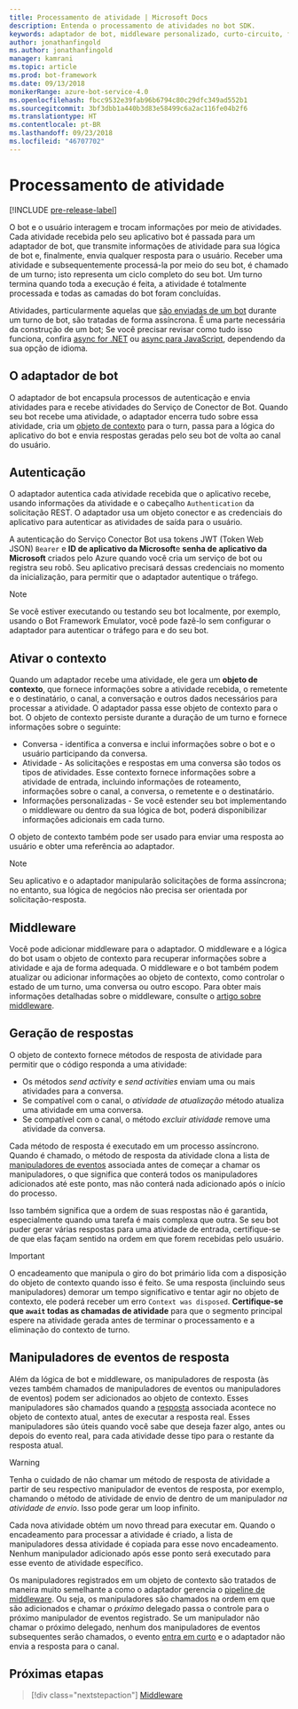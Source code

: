 ```yaml
---
title: Processamento de atividade | Microsoft Docs
description: Entenda o processamento de atividades no bot SDK.
keywords: adaptador de bot, middleware personalizado, curto-circuito, fallback, manipuladores de eventos
author: jonathanfingold
ms.author: jonathanfingold
manager: kamrani
ms.topic: article
ms.prod: bot-framework
ms.date: 09/13/2018
monikerRange: azure-bot-service-4.0
ms.openlocfilehash: fbcc9532e39fab96b6794c80c29dfc349ad552b1
ms.sourcegitcommit: 3bf3dbb1a440b3d83e58499c6a2ac116fe04b2f6
ms.translationtype: HT
ms.contentlocale: pt-BR
ms.lasthandoff: 09/23/2018
ms.locfileid: "46707702"
---
```

# <a name="activity-processing"></a>Processamento de atividade

[!INCLUDE [pre-release-label](../includes/pre-release-label.md)]

O bot e o usuário interagem e trocam informações por meio de atividades. Cada atividade recebida pelo seu aplicativo bot é passada para um adaptador de bot, que transmite informações de atividade para sua lógica de bot e, finalmente, envia qualquer resposta para o usuário. Receber uma atividade e subsequentemente processá-la por meio do seu bot, é chamado de um turno; isto representa um ciclo completo do seu bot. Um turno termina quando toda a execução é feita, a atividade é totalmente processada e todas as camadas do bot foram concluídas.

Atividades, particularmente aquelas que [são enviadas de um bot](#generating-responses) durante um turno de bot, são tratadas de forma assíncrona. É uma parte necessária da construção de um bot; Se você precisar revisar como tudo isso funciona, confira [async for .NET](https://docs.microsoft.com/en-us/dotnet/csharp/async) ou [async para JavaScript](https://developer.mozilla.org/en-US/docs/Web/JavaScript/Reference/Statements/async_function), dependendo da sua opção de idioma.

## <a name="the-bot-adapter"></a>O adaptador de bot

O adaptador de bot encapsula processos de autenticação e envia atividades para e recebe atividades do Serviço de Conector de Bot. Quando seu bot recebe uma atividade, o adaptador encerra tudo sobre essa atividade, cria um [objeto de contexto](#turn-context) para o turn, passa para a lógica do aplicativo do bot e envia respostas geradas pelo seu bot de volta ao canal do usuário.

## <a name="authentication"></a>Autenticação

O adaptador autentica cada atividade recebida que o aplicativo recebe, usando informações da atividade e o cabeçalho `Authentication` da solicitação REST. O adaptador usa um objeto conector e as credenciais do aplicativo para autenticar as atividades de saída para o usuário.

A autenticação do Serviço Conector Bot usa tokens JWT (Token Web JSON) `Bearer` e **ID de aplicativo da Microsoft**e **senha de aplicativo da Microsoft** criados pelo Azure quando você cria um serviço de bot ou registra seu robô. Seu aplicativo precisará dessas credenciais no momento da inicialização, para permitir que o adaptador autentique o tráfego.

> [!NOTE]
> Se você estiver executando ou testando seu bot localmente, por exemplo, usando o Bot Framework Emulator, você pode fazê-lo sem configurar o adaptador para autenticar o tráfego para e do seu bot.

## <a name="turn-context"></a>Ativar o contexto

Quando um adaptador recebe uma atividade, ele gera um **objeto de contexto**, que fornece informações sobre a atividade recebida, o remetente e o destinatário, o canal, a conversação e outros dados necessários para processar a atividade. O adaptador passa esse objeto de contexto para o bot. O objeto de contexto persiste durante a duração de um turno e fornece informações sobre o seguinte:

* Conversa - identifica a conversa e inclui informações sobre o bot e o usuário participando da conversa.
* Atividade - As solicitações e respostas em uma conversa são todos os tipos de atividades. Esse contexto fornece informações sobre a atividade de entrada, incluindo informações de roteamento, informações sobre o canal, a conversa, o remetente e o destinatário.
* Informações personalizadas - Se você estender seu bot implementando o middleware ou dentro da sua lógica de bot, poderá disponibilizar informações adicionais em cada turno.

O objeto de contexto também pode ser usado para enviar uma resposta ao usuário e obter uma referência ao adaptador<!-- to create a new conversation or continue an existing one-->.

> [!NOTE]
> Seu aplicativo e o adaptador manipularão solicitações de forma assíncrona; no entanto, sua lógica de negócios não precisa ser orientada por solicitação-resposta.

## <a name="middleware"></a>Middleware

Você pode adicionar middleware para o adaptador. O middleware e a lógica do bot usam o objeto de contexto para recuperar informações sobre a atividade e aja de forma adequada. O middleware e o bot também podem atualizar ou adicionar informações ao objeto de contexto, como controlar o estado de um turno, uma conversa ou outro escopo. Para obter mais informações detalhadas sobre o middleware, consulte o [artigo sobre middleware](~/v4sdk/bot-builder-concept-middleware.md).

## <a name="generating-responses"></a>Geração de respostas

O objeto de contexto fornece métodos de resposta de atividade para permitir que o código responda a uma atividade:

* Os métodos _send activity_ e _send activities_ enviam uma ou mais atividades para a conversa.
* Se compatível com o canal, o _atividade de atualização_ método atualiza uma atividade em uma conversa.
* Se compatível com o canal, o método _excluir atividade_ remove uma atividade da conversa.

Cada método de resposta é executado em um processo assíncrono. Quando é chamado, o método de resposta da atividade clona a lista de [manipuladores de eventos](#response-event-handlers) associada antes de começar a chamar os manipuladores, o que significa que conterá todos os manipuladores adicionados até este ponto, mas não conterá nada adicionado após o início do processo.

Isso também significa que a ordem de suas respostas não é garantida, especialmente quando uma tarefa é mais complexa que outra. Se seu bot puder gerar várias respostas para uma atividade de entrada, certifique-se de que elas façam sentido na ordem em que forem recebidas pelo usuário.

> [!IMPORTANT]
> O encadeamento que manipula o giro do bot primário lida com a disposição do objeto de contexto quando isso é feito. Se uma resposta (incluindo seus manipuladores) demorar um tempo significativo e tentar agir no objeto de contexto, ele poderá receber um erro `Context was disposed`. **Certifique-se que `await` todas as chamadas de atividade** para que o segmento principal espere na atividade gerada antes de terminar o processamento e a eliminação do contexto de turno.

## <a name="response-event-handlers"></a>Manipuladores de eventos de resposta

Além da lógica de bot e middleware, os manipuladores de resposta (às vezes também chamados de manipuladores de eventos ou manipuladores de eventos) podem ser adicionados ao objeto de contexto. Esses manipuladores são chamados quando a [resposta](#generating-responses) associada acontece no objeto de contexto atual, antes de executar a resposta real. Esses manipuladores são úteis quando você sabe que deseja fazer algo, antes ou depois do evento real, para cada atividade desse tipo para o restante da resposta atual.

> [!WARNING]
> Tenha o cuidado de não chamar um método de resposta de atividade a partir de seu respectivo manipulador de eventos de resposta, por exemplo, chamando o método de atividade de envio de dentro de um manipulador _na atividade de envio_. Isso pode gerar um loop infinito.

Cada nova atividade obtém um novo thread para executar em. Quando o encadeamento para processar a atividade é criado, a lista de manipuladores dessa atividade é copiada para esse novo encadeamento. Nenhum manipulador adicionado após esse ponto será executado para esse evento de atividade específico.

Os manipuladores registrados em um objeto de contexto são tratados de maneira muito semelhante a como o adaptador gerencia o [pipeline de middleware](~/v4sdk/bot-builder-concept-middleware.md#the-bot-middleware-pipeline). Ou seja, os manipuladores são chamados na ordem em que são adicionados e chamar o _próximo_ delegado passa o controle para o próximo manipulador de eventos registrado. Se um manipulador não chamar o próximo delegado, nenhum dos manipuladores de eventos subsequentes serão chamados, o evento [entra em curto](~/v4sdk/bot-builder-concept-middleware.md#short-circuiting) e o adaptador não envia a resposta para o canal.

## <a name="next-steps"></a>Próximas etapas

> [!div class="nextstepaction"]
> [Middleware](~/v4sdk/bot-builder-concept-middleware.md)
